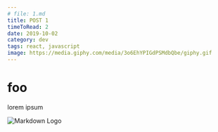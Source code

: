 ```yaml
---
# file: 1.md
title: POST 1
timeToRead: 2
date: 2019-10-02
category: dev
tags: react, javascript
image: https://media.giphy.com/media/3o6EhYPIGdPSMdbQbe/giphy.gif
---
```


# foo

lorem ipsum

![Markdown Logo](https://media.giphy.com/media/3o6EhYPIGdPSMdbQbe/giphy.gif)